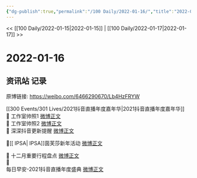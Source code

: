 ```yaml
---
{"dg-publish":true,"permalink":"/100 Daily/2022-01-16/","title":"2022-01-16","created":"2022-12-22T16:33:36.000+08:00","updated":"2023-01-09T17:24:42.019+08:00"}
---
```



<< [[100 Daily/2022-01-15\|2022-01-15]] | [[100 Daily/2022-01-17\|2022-01-17]] >>

# 2022-01-16

## 资讯站 记录

原博链接: https://weibo.com/6466290670/Lb4HzFRYW

[[300 Events/301 Lives/2021抖音直播年度嘉年华\|2021抖音直播年度嘉年华]]  
💫 工作室帅照1 [微博正文](https://m.weibo.cn/6466290670/4726292233062886)  
💫 工作室帅照2 [微博正文](https://m.weibo.cn/6466290670/4726282111943619)  
💫 深深抖音更新提醒 [微博正文](https://m.weibo.cn/6466290670/4726243130346146)

💫[[ IPSA\| IPSA]]茵芙莎新年活动 [微博正文](https://m.weibo.cn/6466290670/4726218300066543)

💫 十二月重要行程盘点 [微博正文](https://m.weibo.cn/6466290670/4726338591916117)  
💫  
每日早安-2021抖音直播年度盛典 [微博正文](https://m.weibo.cn/6466290670/4726182665519968)
